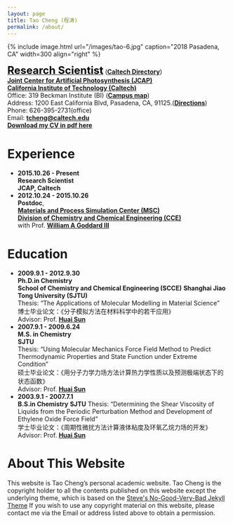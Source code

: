 ```yaml
---
layout: page
title: Tao Cheng (程涛)
permalink: /about/
---
```


<!-- {% include image.html url="/images/tao.jpg" caption="" width=300 align="right" %} -->
{% include image.html url="/images/tao-6.jpg" caption="2018 Pasadena, CA" width=300 align="right" %}

[<span style="color:black;font-size:18pt;font-weight:bold">Research Scientist</span>](https://directory.caltech.edu/personnel/tcheng) ([**Caltech Directory**](https://directory.caltech.edu/personnel/tcheng))  
[**Joint Center for Artificial Photosynthesis (JCAP)**](https://solarfuelshub.org/)    
[**California Institute of Technology (Caltech)**](http://www.caltech.edu/)   
Office: 319 Beckman Institute (BI) ([**Campus map**](http://www.caltech.edu/map/beckman-institute))  
Address: 1200 East California Blvd, Pasadena, CA, 91125.([**Directions**](http://www.caltech.edu/content/directions))   
Phone: 626-395-2731(office)  
Email: [**tcheng@caltech.edu**](tcheng@caltech.edu)  
[**Download my CV in pdf here**](https://www.dropbox.com/s/7vbhlj8dpvq9uvs/tcheng.pdf)

# Experience
- **2015.10.26 - Present**   
**Research Scientist**    
**JCAP, Caltech**  
- **2012.10.24 - 2015.10.26**  
**Postdoc**,  
[**Materials and Process Simulation Center (MSC)**](http://www.wag.caltech.edu/)  
[**Division of Chemistry and Chemical Engineering (CCE)**](http://cce.caltech.edu/)  
with Prof. [**William A Goddard III**](https://www.cce.caltech.edu/content/william-goddard)  

# Education
- **2009.9.1 - 2012.9.30**  
**Ph.D.in Chemistry**  
**School of Chemistry and Chemical Engineering (SCCE)**
**Shanghai Jiao Tong University (SJTU)**  
Thesis: “The Applications of Molecular Modelling in Material Science”  
博士毕业论文：《分子模拟方法在材料科学中的若干应用》  
Advisor: Prof. [**Huai Sun**](http://sun.sjtu.edu.cn/)
- **2007.9.1 - 2009.6.24**  
**M.S. in Chemistry**     
**SJTU**  
Thesis: “Using Molecular Mechanics Force Field Method to Predict Thermodynamic Properties and State Function under Extreme Condition”  
硕士毕业论文：《用分子力学力场方法计算热力学性质以及预测极端状态下的状态函数》  
Advisor: Prof. [**Huai Sun**](http://sun.sjtu.edu.cn/)
- **2003.9.1 - 2007.7.1**  
**B.S.in Chemistry** 
**SJTU**
Thesis: “Determining the Shear Viscosity of Liquids from the Periodic Perturbation Method and Development of Ethylene Oxide Force Field”  
学士毕业论文：《周期性微扰方法计算液体粘度及环氧乙烷力场的开发》  
Advisor: Prof. [**Huai Sun**](http://sun.sjtu.edu.cn/)

# About This Website
This website is Tao Cheng’s personal academic website.
Tao Cheng is the copyright holder to all the contents published
on this website except the underlying theme, which is based on the
<a href="http://jekyllthemes.org/themes/svm-ngvb/" target="_blank">Steve's No-Good-Very-Bad Jekyll Theme</a>
If you wish to use any copyright material on this website,
please contact me via the Email or address listed above to obtain
a permission.
